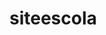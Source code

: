 # siteescola
</ul>
</header>
<section class="escola>
<div class="escola-div-conteudo">
<h2 class="escola-titulo">